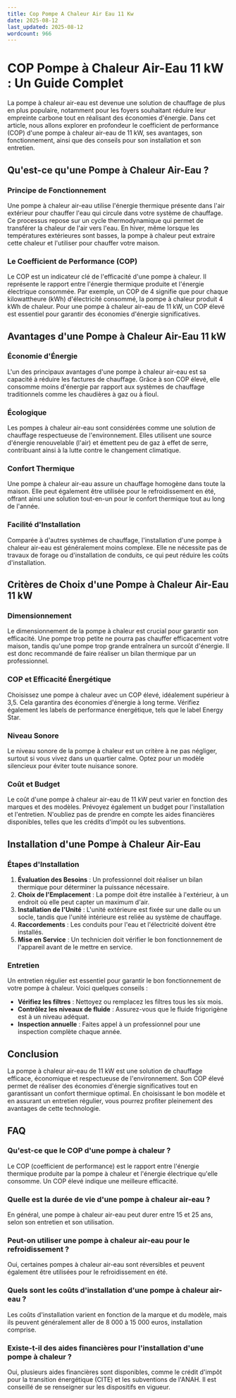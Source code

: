 ```yaml
---
title: Cop Pompe A Chaleur Air Eau 11 Kw
date: 2025-08-12
last_updated: 2025-08-12
wordcount: 966
---
```


# COP Pompe à Chaleur Air-Eau 11 kW : Un Guide Complet

La pompe à chaleur air-eau est devenue une solution de chauffage de plus en plus populaire, notamment pour les foyers souhaitant réduire leur empreinte carbone tout en réalisant des économies d'énergie. Dans cet article, nous allons explorer en profondeur le coefficient de performance (COP) d'une pompe à chaleur air-eau de 11 kW, ses avantages, son fonctionnement, ainsi que des conseils pour son installation et son entretien.

## Qu'est-ce qu'une Pompe à Chaleur Air-Eau ?

### Principe de Fonctionnement

Une pompe à chaleur air-eau utilise l'énergie thermique présente dans l'air extérieur pour chauffer l'eau qui circule dans votre système de chauffage. Ce processus repose sur un cycle thermodynamique qui permet de transférer la chaleur de l'air vers l'eau. En hiver, même lorsque les températures extérieures sont basses, la pompe à chaleur peut extraire cette chaleur et l'utiliser pour chauffer votre maison.

### Le Coefficient de Performance (COP)

Le COP est un indicateur clé de l'efficacité d'une pompe à chaleur. Il représente le rapport entre l'énergie thermique produite et l'énergie électrique consommée. Par exemple, un COP de 4 signifie que pour chaque kilowattheure (kWh) d'électricité consommé, la pompe à chaleur produit 4 kWh de chaleur. Pour une pompe à chaleur air-eau de 11 kW, un COP élevé est essentiel pour garantir des économies d'énergie significatives.

## Avantages d'une Pompe à Chaleur Air-Eau 11 kW

### Économie d'Énergie

L'un des principaux avantages d'une pompe à chaleur air-eau est sa capacité à réduire les factures de chauffage. Grâce à son COP élevé, elle consomme moins d'énergie par rapport aux systèmes de chauffage traditionnels comme les chaudières à gaz ou à fioul.

### Écologique

Les pompes à chaleur air-eau sont considérées comme une solution de chauffage respectueuse de l'environnement. Elles utilisent une source d'énergie renouvelable (l'air) et émettent peu de gaz à effet de serre, contribuant ainsi à la lutte contre le changement climatique.

### Confort Thermique

Une pompe à chaleur air-eau assure un chauffage homogène dans toute la maison. Elle peut également être utilisée pour le refroidissement en été, offrant ainsi une solution tout-en-un pour le confort thermique tout au long de l'année.

### Facilité d'Installation

Comparée à d'autres systèmes de chauffage, l'installation d'une pompe à chaleur air-eau est généralement moins complexe. Elle ne nécessite pas de travaux de forage ou d'installation de conduits, ce qui peut réduire les coûts d'installation.

## Critères de Choix d'une Pompe à Chaleur Air-Eau 11 kW

### Dimensionnement

Le dimensionnement de la pompe à chaleur est crucial pour garantir son efficacité. Une pompe trop petite ne pourra pas chauffer efficacement votre maison, tandis qu'une pompe trop grande entraînera un surcoût d'énergie. Il est donc recommandé de faire réaliser un bilan thermique par un professionnel.

### COP et Efficacité Énergétique

Choisissez une pompe à chaleur avec un COP élevé, idéalement supérieur à 3,5. Cela garantira des économies d'énergie à long terme. Vérifiez également les labels de performance énergétique, tels que le label Energy Star.

### Niveau Sonore

Le niveau sonore de la pompe à chaleur est un critère à ne pas négliger, surtout si vous vivez dans un quartier calme. Optez pour un modèle silencieux pour éviter toute nuisance sonore.

### Coût et Budget

Le coût d'une pompe à chaleur air-eau de 11 kW peut varier en fonction des marques et des modèles. Prévoyez également un budget pour l'installation et l'entretien. N'oubliez pas de prendre en compte les aides financières disponibles, telles que les crédits d'impôt ou les subventions.

## Installation d'une Pompe à Chaleur Air-Eau

### Étapes d'Installation

1. **Évaluation des Besoins** : Un professionnel doit réaliser un bilan thermique pour déterminer la puissance nécessaire.
2. **Choix de l'Emplacement** : La pompe doit être installée à l'extérieur, à un endroit où elle peut capter un maximum d'air.
3. **Installation de l'Unité** : L'unité extérieure est fixée sur une dalle ou un socle, tandis que l'unité intérieure est reliée au système de chauffage.
4. **Raccordements** : Les conduits pour l'eau et l'électricité doivent être installés.
5. **Mise en Service** : Un technicien doit vérifier le bon fonctionnement de l'appareil avant de le mettre en service.

### Entretien

Un entretien régulier est essentiel pour garantir le bon fonctionnement de votre pompe à chaleur. Voici quelques conseils :

- **Vérifiez les filtres** : Nettoyez ou remplacez les filtres tous les six mois.
- **Contrôlez les niveaux de fluide** : Assurez-vous que le fluide frigorigène est à un niveau adéquat.
- **Inspection annuelle** : Faites appel à un professionnel pour une inspection complète chaque année.

## Conclusion

La pompe à chaleur air-eau de 11 kW est une solution de chauffage efficace, économique et respectueuse de l'environnement. Son COP élevé permet de réaliser des économies d'énergie significatives tout en garantissant un confort thermique optimal. En choisissant le bon modèle et en assurant un entretien régulier, vous pourrez profiter pleinement des avantages de cette technologie.

## FAQ

### Qu'est-ce que le COP d'une pompe à chaleur ?

Le COP (coefficient de performance) est le rapport entre l'énergie thermique produite par la pompe à chaleur et l'énergie électrique qu'elle consomme. Un COP élevé indique une meilleure efficacité.

### Quelle est la durée de vie d'une pompe à chaleur air-eau ?

En général, une pompe à chaleur air-eau peut durer entre 15 et 25 ans, selon son entretien et son utilisation.

### Peut-on utiliser une pompe à chaleur air-eau pour le refroidissement ?

Oui, certaines pompes à chaleur air-eau sont réversibles et peuvent également être utilisées pour le refroidissement en été.

### Quels sont les coûts d'installation d'une pompe à chaleur air-eau ?

Les coûts d'installation varient en fonction de la marque et du modèle, mais ils peuvent généralement aller de 8 000 à 15 000 euros, installation comprise.

### Existe-t-il des aides financières pour l'installation d'une pompe à chaleur ?

Oui, plusieurs aides financières sont disponibles, comme le crédit d'impôt pour la transition énergétique (CITE) et les subventions de l'ANAH. Il est conseillé de se renseigner sur les dispositifs en vigueur.